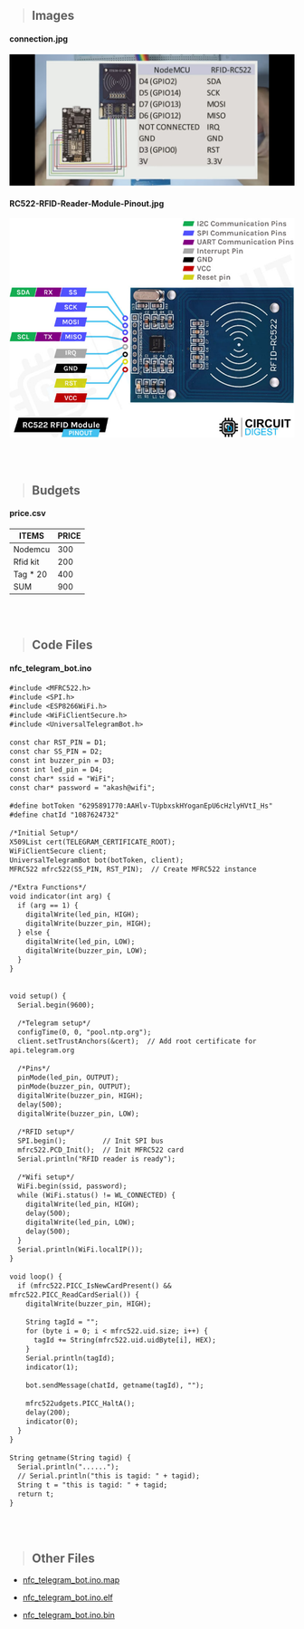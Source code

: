 > ## Images

####  connection.jpg
![connection.jpg](pic/connection.jpg 'connection.jpg')

####  RC522-RFID-Reader-Module-Pinout.jpg
![RC522-RFID-Reader-Module-Pinout.jpg](pic/RC522-RFID-Reader-Module-Pinout.jpg 'RC522-RFID-Reader-Module-Pinout.jpg')

<br>
<br>

> ## Budgets

####  price.csv
| ITEMS    | PRICE |
| -------- | ----- |
| Nodemcu  | 300   |
| Rfid kit | 200   |
| Tag * 20 | 400   |
| SUM      | 900   |


<br>
<br>

> ## Code Files

#### nfc_telegram_bot.ino
```
#include <MFRC522.h>
#include <SPI.h>
#include <ESP8266WiFi.h>
#include <WiFiClientSecure.h>
#include <UniversalTelegramBot.h>

const char RST_PIN = D1;
const char SS_PIN = D2;
const int buzzer_pin = D3;
const int led_pin = D4;
const char* ssid = "WiFi";
const char* password = "akash@wifi";

#define botToken "6295891770:AAHlv-TUpbxskHYoganEpU6cHzlyHVtI_Hs"
#define chatId "1087624732"

/*Initial Setup*/
X509List cert(TELEGRAM_CERTIFICATE_ROOT);
WiFiClientSecure client;
UniversalTelegramBot bot(botToken, client);
MFRC522 mfrc522(SS_PIN, RST_PIN);  // Create MFRC522 instance

/*Extra Functions*/
void indicator(int arg) {
  if (arg == 1) {
    digitalWrite(led_pin, HIGH);
    digitalWrite(buzzer_pin, HIGH);
  } else {
    digitalWrite(led_pin, LOW);
    digitalWrite(buzzer_pin, LOW);
  }
}


void setup() {
  Serial.begin(9600);

  /*Telegram setup*/
  configTime(0, 0, "pool.ntp.org");
  client.setTrustAnchors(&cert);  // Add root certificate for api.telegram.org

  /*Pins*/
  pinMode(led_pin, OUTPUT);
  pinMode(buzzer_pin, OUTPUT);
  digitalWrite(buzzer_pin, HIGH);
  delay(500);
  digitalWrite(buzzer_pin, LOW);

  /*RFID setup*/
  SPI.begin();         // Init SPI bus
  mfrc522.PCD_Init();  // Init MFRC522 card
  Serial.println("RFID reader is ready");

  /*Wifi setup*/
  WiFi.begin(ssid, password);
  while (WiFi.status() != WL_CONNECTED) {
    digitalWrite(led_pin, HIGH);
    delay(500);
    digitalWrite(led_pin, LOW);
    delay(500);
  }
  Serial.println(WiFi.localIP());
}

void loop() {
  if (mfrc522.PICC_IsNewCardPresent() && mfrc522.PICC_ReadCardSerial()) {
    digitalWrite(buzzer_pin, HIGH);

    String tagId = "";
    for (byte i = 0; i < mfrc522.uid.size; i++) {
      tagId += String(mfrc522.uid.uidByte[i], HEX);
    }
    Serial.println(tagId);
    indicator(1);

    bot.sendMessage(chatId, getname(tagId), "");

    mfrc522udgets.PICC_HaltA();
    delay(200);
    indicator(0);
  }
}

String getname(String tagid) {
  Serial.println("......");
  // Serial.println("this is tagid: " + tagid);
  String t = "this is tagid: " + tagid;
  return t;
}
```

<br>
<br>

> ## Other Files

- [nfc_telegram_bot.ino.map](build/esp8266.esp8266.nodemcuv2/nfc_telegram_bot.ino.map)

- [nfc_telegram_bot.ino.elf](build/esp8266.esp8266.nodemcuv2/nfc_telegram_bot.ino.elf)

- [nfc_telegram_bot.ino.bin](build/esp8266.esp8266.nodemcuv2/nfc_telegram_bot.ino.bin)
